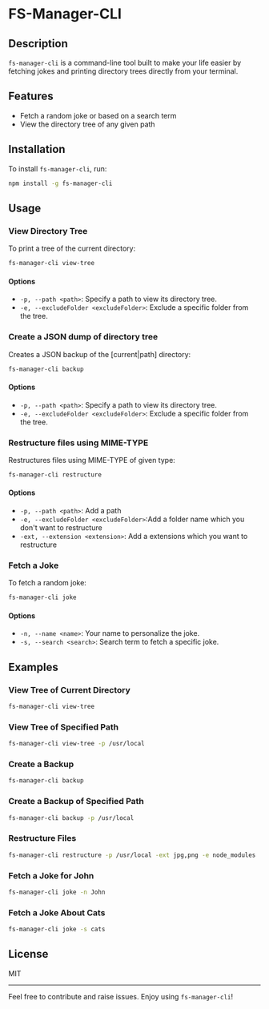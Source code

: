 # FS-Manager-CLI

## Description

`fs-manager-cli` is a command-line tool built to make your life easier by fetching jokes and printing directory trees directly from your terminal.

## Features

- Fetch a random joke or based on a search term
- View the directory tree of any given path

## Installation

To install `fs-manager-cli`, run:

```bash
npm install -g fs-manager-cli
```

## Usage

### View Directory Tree

To print a tree of the current directory:

```bash
fs-manager-cli view-tree
```

#### Options

- `-p, --path <path>`: Specify a path to view its directory tree.
- `-e, --excludeFolder <excludeFolder>`: Exclude a specific folder from the tree.

### Create a JSON dump of directory tree

Creates a JSON backup of the [current|path] directory:

```bash
fs-manager-cli backup
```

#### Options

- `-p, --path <path>`: Specify a path to view its directory tree.
- `-e, --excludeFolder <excludeFolder>`: Exclude a specific folder from the tree.

### Restructure files using MIME-TYPE

Restructures files using MIME-TYPE of given type:

```bash
fs-manager-cli restructure
```

#### Options

- `-p, --path <path>`: Add a path
- `-e, --excludeFolder <excludeFolder>`:Add a folder name which you don't want to restructure
- `-ext, --extension <extension>`:  Add a extensions which you want to restructure

### Fetch a Joke

To fetch a random joke:

```bash
fs-manager-cli joke
```

#### Options

- `-n, --name <name>`: Your name to personalize the joke.
- `-s, --search <search>`: Search term to fetch a specific joke.

## Examples

### View Tree of Current Directory

```bash
fs-manager-cli view-tree
```


### View Tree of Specified Path

```bash
fs-manager-cli view-tree -p /usr/local
```

### Create a Backup

```bash
fs-manager-cli backup
```

### Create a Backup of Specified Path

```bash
fs-manager-cli backup -p /usr/local
```

### Restructure Files

```bash
fs-manager-cli restructure -p /usr/local -ext jpg,png -e node_modules 
```

### Fetch a Joke for John

```bash
fs-manager-cli joke -n John
```

### Fetch a Joke About Cats

```bash
fs-manager-cli joke -s cats
```

## License

MIT

---
Feel free to contribute and raise issues. Enjoy using `fs-manager-cli`!
